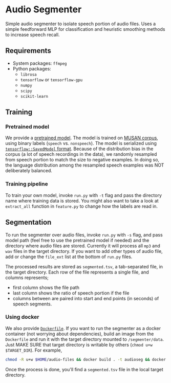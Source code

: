 # Audio Segmenter

Simple audio segmenter to isolate speech portion of audio files. Uses a simple feedforward MLP for classification and heuristic smoothing methods to increase speech recall. 


## Requirements 

* System packages: `ffmpeg`
* Python packages: 
  * `librosa`
  * `tensorflow` or `tensorflow-gpu`
  * `numpy`
  * `scipy`
  * `scikit-learn`

## Training 

### Pretrained model 

We provide a [pretrained model](pretrained/). The model is trained on [MUSAN corpus](https://www.openslr.org/17/), using binary labels (`speech` vs. `nonspeech`). The model is serialized using [`tensorflow::SavedModel` format](https://www.tensorflow.org/guide/keras/save_and_serialize#export_to_savedmodel). Because of the distribution bias in the corpus (a lot of speech recordings in the data), we randomly resampled from speech portion to match the size to negative examples. In doing so, the language distribution among the resampled speech examples was NOT deliberately balanced. 

### Training pipeline

To train your own model, invoke `run.py` with `-t` flag and pass the directory name where training data is stored. You might also want to take a look at `extract_all` function in `feature.py` to change how the labels are read in. 

## Segmentation

To run the segmenter over audio files, invoke `run.py` with `-s` flag, and pass model path (feel free to use the pretrained model if needed) and the directory where audio files are stored. Currently it will process all `mp3` and `wav` files in the target directory. If you want to add other types of audio file, add or change the `file_ext` list at the bottom of `run.py` files. 

The processed results are stored as `segmented.tsv`, a tab-separated file, in the target directory. Each row of the file represents a single file, and columns represents; 
* first column shows the file path
* last column shows the ratio of speech portion if the file 
* columns between are paired into start and end points (in seconds) of speech segments. 

### Using docker

We also provide [`Dockerfile`](Dockerfile). If you want to run the segmenter as a docker container (not worrying about dependencies), build an image from the `Dockerfile` and run it with the target directory mounted to `/segmenter/data`. Just MAKE SURE that target directory is writable by others (`chmod u+w $TARGET_DIR`). For example, 

```bash
chmod -R u+w $HOME/audio-files && docker build . -t audioseg && docker run --rm -v $HOME/audio-files:/segmenter/data -it audioseg
```

Once the process is done, you'll find a `segmented.tsv` file in the local target directory. 
